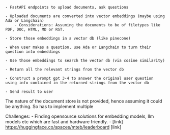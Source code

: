    - FastAPI endpoints to upload documents, ask questions

    - Uploaded documents are converted into vector embeddings (maybe using Ada or Langchain)
        - Considerations: Assuming the documents to be of filetypes like PDF, DOC, HTML, MD or RST.

    - Store those embeddings in a vector db (like pinecone)

    - When user makes a question, use Ada or Langchain to turn their question into embeddings

    - Use those embeddings to search the vector db (via cosine similarity)

    - Return all the relevant strings from the vector db

    - Construct a prompt gpt 3-4 to answer the original user question using info contained in the returned strings from the vector db

    - Send result to user


The nature of the document store is not provided, hence assuming it could be anything. So has to implement multiple 


Challenges:
    - Finding opensource solutions for embedding models, llm models etc which are fast and hardware friendly.
    - [link] https://huggingface.co/spaces/mteb/leaderboard [link]
